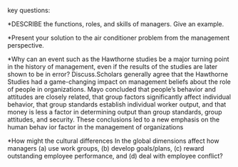 key questions:

*DESCRIBE the functions, roles, and skills of managers. Give an example. 

*Present your solution to the air conditioner problem from the management perspective.

*Why can an event such as the Hawthorne studies be a major turning point in the history of management, even if the results of the studies are later shown to be in error? Discuss.Scholars generally agree that the Hawthorne Studies had a game-changing impact on management beliefs about the role of people in organizations. Mayo concluded that people’s behavior and attitudes are closely related, that group factors significantly affect individual behavior, that group standards establish individual worker output, and that money is less a factor in determining output than group standards, group attitudes, and security. These conclusions led to a new emphasis on the human behav ior factor in the management of organizations

*How might the cultural differences In the global dimensions affect how managers (a) use work groups, (b) develop goals/plans, (c) reward outstanding employee performance, and (d) deal with employee conflict?

